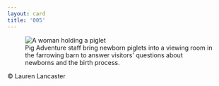 ```yaml
---
layout: card
title: '005'
---
```


<div class="card005">
    <section class="content">
        <figure class="content__figure">
            <img class="content__image" src="http://irishpigsociety.com/wp-content/gallery/the-pig-show-2014/Piglet.jpg" alt="A woman holding a piglet" title="A woman holding a piglet" />
            <figcaption class="content__caption">Pig Adventure staff bring newborn piglets into a viewing room in the farrowing barn to answer visitors' questions about newborns and the birth process.</figcaption>
        </figure>    
        <footer class="content__footer">&copy; Lauren Lancaster</footer>
    </section>
</div>
